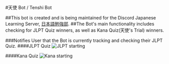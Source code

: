 #天使 Bot / Tenshi Bot

##This bot is created and is being maintained for the Discord Japanese Learning Server, [日本語勉強部](https://discord.gg/studyjapanese).
##The Bot's main functionality includes checking for JLPT Quiz winners, as well as Kana Quiz(天使's Trial) winners.

###Notifies User that the Bot is currently tracking and checking their JLPT Quiz.
####JLPT Quiz
![JLPT starting](https://user-images.githubusercontent.com/82250357/128600274-5178f244-2b38-4e6e-b24b-c9b9ead80092.gif)

####Kana Quiz
![Kana starting](https://user-images.githubusercontent.com/82250357/128600376-228d9f65-d6ce-4281-bef7-f828eeead0c3.gif)





